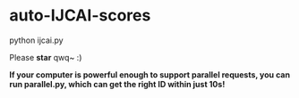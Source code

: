 # auto-IJCAI-scores

python ijcai.py

Please **star** qwq~ :)

**If your computer is powerful enough to support parallel requests, you can run parallel.py, which can get the right ID within just 10s!**
